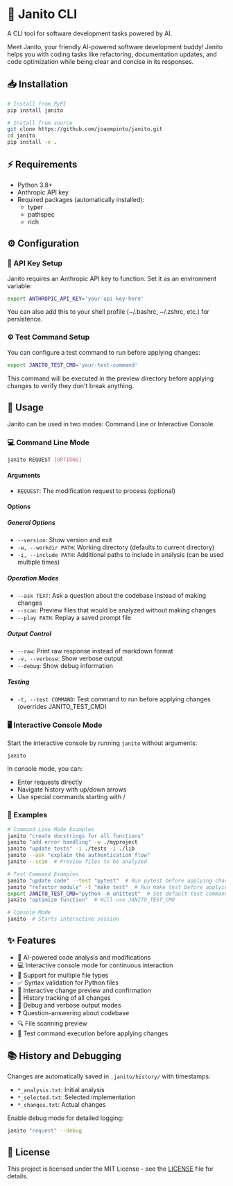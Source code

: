 # 🤖 Janito CLI

A CLI tool for software development tasks powered by AI.

Meet Janito, your friendly AI-powered software development buddy! Janito helps you with coding tasks like refactoring, documentation updates, and code optimization while being clear and concise in its responses.

## 📥 Installation

```bash
# Install from PyPI
pip install janito

# Install from source
git clone https://github.com/joaompinto/janito.git
cd janito
pip install -e .
```

## ⚡ Requirements

- Python 3.8+
- Anthropic API key
- Required packages (automatically installed):
  - typer
  - pathspec
  - rich

## ⚙️ Configuration

### 🔑 API Key Setup
Janito requires an Anthropic API key to function. Set it as an environment variable:

```bash
export ANTHROPIC_API_KEY='your-api-key-here'
```

You can also add this to your shell profile (~/.bashrc, ~/.zshrc, etc.) for persistence.

### ⚙️ Test Command Setup
You can configure a test command to run before applying changes:

```bash
export JANITO_TEST_CMD='your-test-command'
```

This command will be executed in the preview directory before applying changes to verify they don't break anything.

## 📖 Usage

Janito can be used in two modes: Command Line or Interactive Console.

### 💻 Command Line Mode

```bash
janito REQUEST [OPTIONS]
```

#### Arguments
- `REQUEST`: The modification request to process (optional)

#### Options
##### General Options
- `--version`: Show version and exit
- `-w, --workdir PATH`: Working directory (defaults to current directory)
- `-i, --include PATH`: Additional paths to include in analysis (can be used multiple times)

##### Operation Modes
- `--ask TEXT`: Ask a question about the codebase instead of making changes
- `--scan`: Preview files that would be analyzed without making changes
- `--play PATH`: Replay a saved prompt file

##### Output Control
- `--raw`: Print raw response instead of markdown format
- `-v, --verbose`: Show verbose output
- `--debug`: Show debug information

##### Testing
- `-t, --test COMMAND`: Test command to run before applying changes (overrides JANITO_TEST_CMD)

### 🖥️ Interactive Console Mode

Start the interactive console by running `janito` without arguments:

```bash
janito
```

In console mode, you can:
- Enter requests directly
- Navigate history with up/down arrows
- Use special commands starting with /

### 📝 Examples

```bash
# Command Line Mode Examples
janito "create docstrings for all functions"
janito "add error handling" -w ./myproject
janito "update tests" -i ./tests -i ./lib
janito --ask "explain the authentication flow"
janito --scan  # Preview files to be analyzed

# Test Command Examples
janito "update code" --test "pytest"  # Run pytest before applying changes
janito "refactor module" -t "make test"  # Run make test before applying
export JANITO_TEST_CMD="python -m unittest"  # Set default test command
janito "optimize function"  # Will use JANITO_TEST_CMD

# Console Mode
janito  # Starts interactive session
```

## ✨ Features

- 🤖 AI-powered code analysis and modifications
- 💻 Interactive console mode for continuous interaction
- 📁 Support for multiple file types
- ✅ Syntax validation for Python files
- 👀 Interactive change preview and confirmation
- 📜 History tracking of all changes
- 🐛 Debug and verbose output modes
- ❓ Question-answering about codebase
- 🔍 File scanning preview
- 🧪 Test command execution before applying changes

## 📚 History and Debugging

Changes are automatically saved in `.janito/history/` with timestamps:
- `*_analysis.txt`: Initial analysis
- `*_selected.txt`: Selected implementation
- `*_changes.txt`: Actual changes

Enable debug mode for detailed logging:
```bash
janito "request" --debug
```

## 📄 License

This project is licensed under the MIT License - see the [LICENSE](LICENSE) file for details.